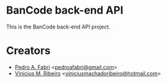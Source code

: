 # BanCode back-end API
This is the BanCode back-end API project.

# Creators
- [Pedro A. Fabri](https://github.com/pedroafabri) <<pedroafabri@gmail.com>>
- [Vinicius M. Ribeiro](https://github.com/vinicius-m9) <<viniciusmachadoribeiro@hotmail.com>>